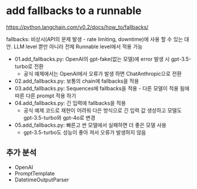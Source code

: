 # add fallbacks to a runnable

<https://python.langchain.com/v0.2/docs/how_to/fallbacks/>

fallbacks: 비상시(API의 문제 발생 - rate limiting, downtime)에 사용 할 수 있는 대안. LLM level 뿐만 아니라 전체 Runnable level에서 적용 가능

- 01.add_fallbacks.py: OpenAI의 gpt-fake(없는 모델)에 error 발생 시 gpt-3.5-turbo로 전환
  - 공식 예제에서는 OpenAI에서 오류가 발생 하면 ChatAnthropic으로 전환
- 02.add_fallbacks.py: 보통의 chain에 fallbacks을 적용
- 03.add_fallbacks.py: Sequences에 fallbacks을 적용 - 다른 모델이 적용 됨에 따른 다른 prompt 적용 하기
- 04.add_fallbacks.py: 긴 입력에 fallbacks을 적용
  - 공식 예제 코드로 재현이 어려워 다은 방식으로 긴 입력 값 생성하고 모델도 gpt-3.5-turbo와 gpt-4o로 변경
- 05.add_fallbacks.py: 빠른고 싼 모델에서 실패하면 더 좋은 모델 사용
  - gpt-3.5-turbo도 성능이 좋아 져서 오류가 발생하지 않음

## 추가 분석

- OpenAI
- PromptTemplate
- DatetimeOutputParser
 